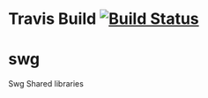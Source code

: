# Travis Build [![Build Status](https://travis-ci.org/bacta/swg.svg?branch=master)](https://travis-ci.org/bacta/swg)

swg
===

Swg Shared libraries
